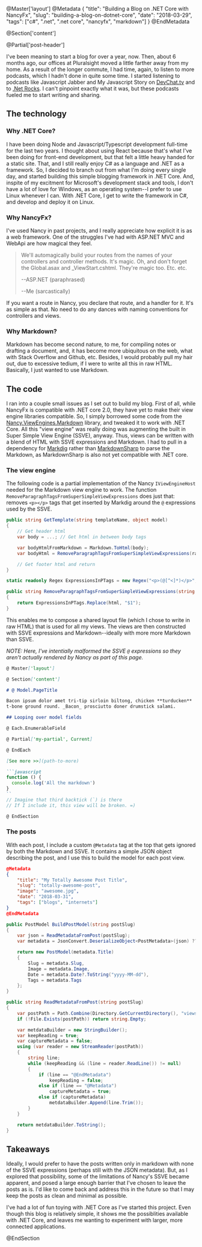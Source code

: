 @Master['layout']
@Metadata
{
    "title": "Building a Blog on .NET Core with NancyFx",
    "slug": "building-a-blog-on-dotnet-core",
    "date": "2018-03-29",
    "tags": ["c#", ".net", ".net core", "nancyfx", "markdown"]
}
@EndMetadata

[dev-chat-tv]: https://devchat.tv
[dotnet-rocks]: https://dotnetrocks.com
[nancy-markdown]: https://github.com/jchannon/Nancy.ViewEngines.Markdown
[markdig]: https://github.com/lunet-io/markdig
[markdown-sharp]: https://www.nuget.org/packages/MarkdownSharp

@Section['content']

@Partial['post-header']

I've been meaning to start a blog for over a year, now. Then, about 6 months ago, our offices at Pluralsight moved a little farther away from my home. As a result of the longer commute, I had time, again, to listen to more podcasts, which I hadn't done in quite some time. I started listening to podcasts like Javascript Jabber and My Javascript Story on [DevChat.tv][dev-chat-tv] and to [.Net Rocks][dotnet-rocks]. I can't pinpoint exactly what it was, but these podcasts fueled me to start writing and sharing.

## The technology

### Why .NET Core?

I have been doing Node and Javascript/Typescript development full-time for the last two years. I thought about using React because that's what I've been doing for front-end development, but that felt a little heavy handed for a static site. That, and I still really enjoy C# as a language and .NET as a framework. So, I decided to branch out from what I'm doing every single day, and started building this simple blogging framework in .NET Core. And, inspite of my excitment for Microsoft's development stack and tools, I don't have a lot of love for Windows, as an operating system--I prefer to use Linux whenever I can. With .NET Core, I get to write the framework in C#, and develop and deploy it on Linux.

### Why NancyFx?

I've used Nancy in past projects, and I really appreciate how explicit it is as a web framework. One of the struggles I've had with ASP.NET MVC and WebApi are how magical they feel.

> We'll automagically build your routes from the names of your controllers and controller methods. It's magic. Oh, and don't forget the Global.asax and _ViewStart.cshtml. They're magic too. Etc. etc.
>
> --ASP.NET (paraphrased)
>
> --Me (sarcastically)

If you want a route in Nancy, you declare that route, and a handler for it. It's as simple as that. No need to do any dances with naming conventions for controllers and views.

### Why Markdown?

Markdown has become second nature, to me, for compiling notes or drafting a document, and, it has become more ubiquitous on the web, what with Stack Overflow and Github, etc. Besides, I would probably pull my hair out, due to excessive tedium, if I were to write all this in raw HTML. Basically, I just wanted to use Markdown.

## The code

I ran into a couple small issues as I set out to build my blog. First of all, while NancyFx is compatible with .NET core 2.0, they have yet to make their view engine libraries compatible. So, I simply borrowed some code from the [Nancy.ViewEngines.Markdown][nancy-markdown] library, and tweaked it to work with .NET Core. All this "view engine" was really doing was augmenting the built in Super Simple View Engine (SSVE), anyway. Thus, views can be written with a blend of HTML with SSVE expressions and Markdown. I had to pull in a dependency for [Markdig][markdig] rather than [MarkdownSharp][markdown-sharp] to parse the Markdown, as MarkdownSharp is also not yet compatible with .NET core.

### The view engine

The following code is a partial implementation of the Nancy `IViewEngineHost` needed for the Markdown view engine to work. The function `RemoveParagraphTagsFromSuperSimpleViewExpressions` does just that: removes `<p></p>` tags that get inserted by Markdig around the `@` expressions used by the SSVE.

```csharp
public string GetTemplate(string templateName, object model)
{
    // Get header html
    var body = ...; // Get html in between body tags

    var bodyHtmlFromMarkdown = Markdown.ToHtml(body);
    var bodyHtml = RemoveParagraphTagsFromSuperSimpleViewExpressions(rawBodyHtml);

    // Get footer html and return
}

static readonly Regex ExpressionsInPTags = new Regex("<p>(@[^<]*)</p>", RegexOptions.Compiled | RegexOptions.IgnoreCase);

public string RemoveParagraphTagsFromSuperSimpleViewExpressions(string html)
{
    return ExpressionsInPTags.Replace(html, "$1");
}
```

This enables me to compose a shared layout file (which I chose to write in raw HTML) that is used for all my views. The views are then constructed with SSVE expressions and Markdown--ideally with more more Markdown than SSVE.

_NOTE: Here, I've intentially malformed the SSVE `@` expressions so they aren't actually rendered by Nancy as part of this page._

```markdown
@ Master['layout']

@ Section['content']

# @ Model.PageTitle

Bacon ipsum dolor amet tri-tip sirloin biltong, chicken **turducken**
t-bone ground round. _Bacon_ prosciutto doner drumstick salami.

## Looping over model fields

@ Each.EnumerableField

@ Partial['my-partial', Current]

@ EndEach

[See more >>](path-to-more)

```javascript
function () {
  console.log('All the markdown')
}
``
// Imagine that third backtick (`) is there
// If I include it, this view will be broken. =)

@ EndSection
```

### The posts

With each post, I include a custom `@Metadata` tag at the top that gets ignored by both the Markdown and SSVE. It contains a simple JSON object describing the post, and I use this to build the model for each post view.

```json
@Metadata
{
    "title": "My Totally Awesome Post Title",
    "slug": "totally-awesome-post",
    "image": "awesome.jpg",
    "date": "2018-03-31",
    "tags": ["blogs", "internets"]
}
@EndMetadata
```

```csharp
public PostModel BuildPostModel(string postSlug)
{
    var json = ReadMetadataFromPost(postSlug);
    var metadata = JsonConvert.DeserializeObject<PostMetadata>(json) ?? PostMetadata.Empty();

    return new PostModel(metadata.Title)
    {
        Slug = metadata.Slug,
        Image = metadata.Image,
        Date = metadata.Date?.ToString("yyyy-MM-dd"),
        Tags = metadata.Tags
    };
}

public string ReadMetadataFromPost(string postSlug)
{
    var postPath = Path.Combine(Directory.GetCurrentDirectory(), "views", "posts", $"{postSlug}.md")
    if (!File.Exists(postPath)) return string.Empty;

    var metdataBuilder = new StringBuilder();
    var keepReading = true;
    var captureMetadata = false;
    using (var reader = new StreamReader(postPath))
    {
        string line;
        while (keepReading && (line = reader.ReadLine()) != null)
        {
            if (line == "@EndMetadata")
                keepReading = false;
            else if (line == "@Metadata")
                captureMetadata = true;
            else if (captureMetadata)
                metdataBuilder.Append(line.Trim());
        }
    }

    return metdataBuilder.ToString();
}
```

## Takeaways

Ideally, I would prefer to have the posts written only in markdown with none of the SSVE expressions (perhaps still with the JSON metadata). But, as I explored that possibility, some of the limitations of Nancy's SSVE became apparent, and posed a large enough barrier that I've chosen to leave the posts as is. I'd like to come back and address this in the future so that I may keep the posts as clean and minimal as possible.

I've had a lot of fun toying with .NET Core as I've started this project. Even though this blog is relatively simple, it shows me the possiblities available with .NET Core, and leaves me wanting to experiment with larger, more connected applications.

@EndSection

